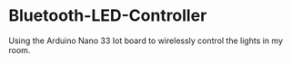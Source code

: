 # Bluetooth-LED-Controller
 Using the Arduino Nano 33 Iot board to wirelessly control the lights in my room.
